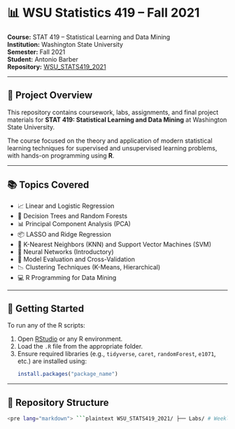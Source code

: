 # 📊 WSU Statistics 419 – Fall 2021

**Course:** STAT 419 – Statistical Learning and Data Mining  
**Institution:** Washington State University  
**Semester:** Fall 2021  
**Student:** Antonio Barber  
**Repository:** [WSU_STATS419_2021](https://github.com/abarber7/WSU_STATS419_2021)

---

## 📘 Project Overview

This repository contains coursework, labs, assignments, and final project materials for **STAT 419: Statistical Learning and Data Mining** at Washington State University.

The course focused on the theory and application of modern statistical learning techniques for supervised and unsupervised learning problems, with hands-on programming using **R**.

---

## 📚 Topics Covered

- 📈 Linear and Logistic Regression
- 🌲 Decision Trees and Random Forests
- 📊 Principal Component Analysis (PCA)
- 📦 LASSO and Ridge Regression
- 🤖 K-Nearest Neighbors (KNN) and Support Vector Machines (SVM)
- 🧠 Neural Networks (Introductory)
- 🧪 Model Evaluation and Cross-Validation
- 📉 Clustering Techniques (K-Means, Hierarchical)
- 💻 R Programming for Data Mining

---

## 🚀 Getting Started

To run any of the R scripts:

1. Open [RStudio](https://posit.co/download/rstudio/) or any R environment.
2. Load the `.R` file from the appropriate folder.
3. Ensure required libraries (e.g., `tidyverse`, `caret`, `randomForest`, `e1071`, etc.) are installed using:
   ```R
   install.packages("package_name")

---

## 📂 Repository Structure

```bash
<pre lang="markdown"> ```plaintext WSU_STATS419_2021/ ├── Labs/ # Weekly lab exercises and scripts │ ├── Lab1.R │ ├── Lab2.R │ └── ... ├── Assignments/ # Homework and written assignments │ ├── HW1.pdf │ ├── HW2.pdf │ └── ... ├── Final_Project/ # Final data mining project │ ├── project_report.pdf │ ├── project_code.R │ └── dataset.csv └── README.md # You're here! ``` </pre>

